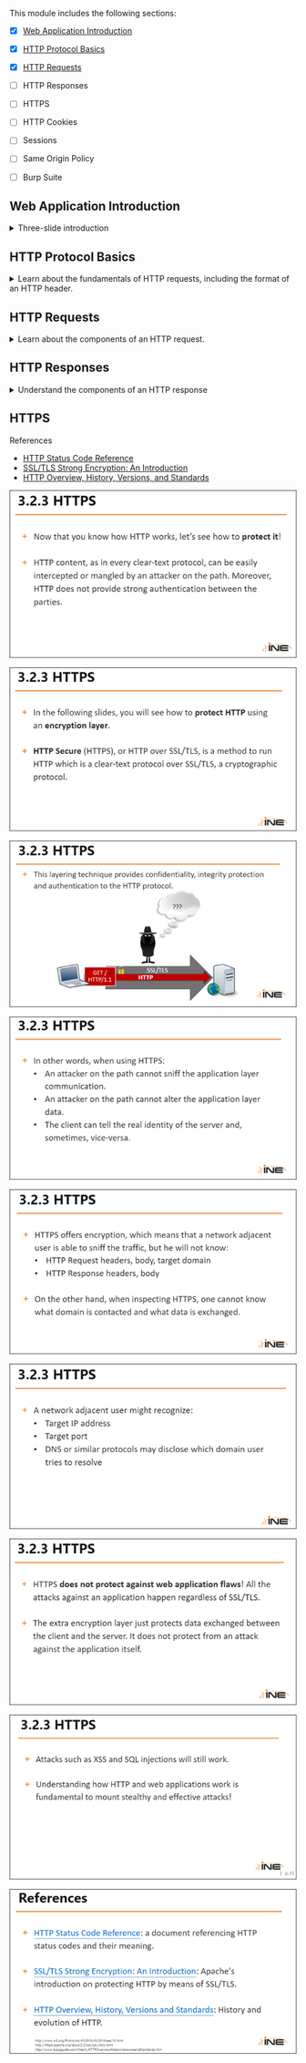 This module includes the following sections:

- [x] [Web Application Introduction](#web-application-introduction)
- [x] [HTTP Protocol Basics](#http-protocol-basics)
- [x] [HTTP Requests](#http-requests)
- [ ] HTTP Responses
- [ ] HTTPS
- [ ] HTTP Cookies
- [ ] Sessions
- [ ] Same Origin Policy
- [ ] Burp Suite


## Web Application Introduction
<details>
  <summary>Three-slide introduction</summary>

  ![](img/3.1-1.png)
  
  ![](img/3.1-2.png)

  ![](img/3.1-3.png)
</details>

## HTTP Protocol Basics
<details>
  <summary>Learn about the fundamentals of HTTP requests, including the format of an HTTP header.</summary>

  ![](img/3.2-1.png)

  ![](img/3.2-2.png)

  ![](img/3.2-3.png)

  ![](img/3.2-4.png)

  ![](img/3.2-5.png)

  See https://hpbn.co/http1x/

  ![](img/3.2-6.png)

  ![](img/3.2-7.png)

  Here is an example of how you can use a Python script to send an HTTP request:

  ![](img/3.2-8.png)  

</details>

## HTTP Requests
<details>
  <summary>Learn about the components of an HTTP request.</summary>

  ![](img/3.2.1-1.png)

  ![](img/3.2.1-2.png)

  ![](img/3.2.1-3.png)

  ![](img/3.2.1-4.png)

  ![](img/3.2.1-5.png)

  ![](img/3.2.1-6.png)

  ![](img/3.2.1-7.png)

  ![](img/3.2.1-8.png)

  See https://www.w3.org/TR/uri-clarification/

  Here is an example of how you can use a Python script to send an HTTP request:

  ![](img/3.2-8.png)  

  To end lines in HTTP, you have to use the `\r` (carriage return) and the `\n` (newline) characters. See the previous section for requirements on this.

  ![](img/3.2.1-9.png)

  ![](img/3.2.1-10.png)

  ![](img/3.2.1-11.png)

  ![](img/3.2.1-12.png)

  ![](img/3.2.1-13.png)

  ![](img/3.2.1-14.png)

</details>

## HTTP Responses
<details>
<summary>Understand the components of an HTTP response</summary>

![](img/3.2.2-1.png)

![](img/3.2.2-2.png)

![](img/3.2.2-3.png)

![](img/3.2.2-4.png)

![](img/3.2.2-5.png)

![](img/3.2.2-6.png)

![](img/3.2.2-7.png)

![](img/3.2.2-8.png)

![](img/3.2.2-9.png)

![](img/3.2.2-10.png)

![](img/3.2.2-11.png)

</details>

## HTTPS

References
- [HTTP Status Code Reference](https://www.w3.org/Protocols/rfc2616/rfc2616-sec10.html)
- [SSL/TLS Strong Encryption: An Introduction](https://httpd.apache.org/docs/2.2/ssl/ssl_intro.html)
- [HTTP Overview, History, Versions, and Standards](http://www.tcpipguide.com/free/t_HTTPOverviewHistoryVersionsandStandards.htm)

![](img/3.2.3-1.png)

![](img/3.2.3-2.png)

![](img/3.2.3-3.png)

![](img/3.2.3-4.png)

![](img/3.2.3-5.png)

![](img/3.2.3-6.png)

![](img/3.2.3-7.png)

![](img/3.2.3-8.png)

![](img/3.2.3-9.png)
